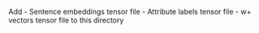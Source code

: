 Add
    - Sentence embeddings tensor file
    - Attribute labels tensor file
    - w+ vectors tensor file
to this directory